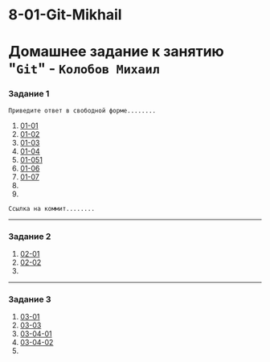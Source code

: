 # 8-01-Git-Mikhail
# Домашнее задание к занятию "`Git`" - `Колобов Михаил`
### Задание 1

`Приведите ответ в свободной форме........`

1. [01-01](https://github.com/Mikhail-2023/8-01-Git-Mikhail/blob/main/Скрины/01-01.PNG)
2. [01-02](https://github.com/Mikhail-2023/8-01-Git-Mikhail/blob/main/Скрины/01-02.PNG)
3. [01-03](https://github.com/Mikhail-2023/8-01-Git-Mikhail/blob/main/Скрины/01-03.PNG)
4. [01-04](https://github.com/Mikhail-2023/8-01-Git-Mikhail/blob/main/Скрины/01-04.PNG)
5. [01-051](https://github.com/Mikhail-2023/8-01-Git-Mikhail/blob/main/Скрины/01-05.PNG)
6. [01-06](https://github.com/Mikhail-2023/8-01-Git-Mikhail/blob/main/Скрины/01-06.PNG)
7. [01-07](https://github.com/Mikhail-2023/8-01-Git-Mikhail/blob/main/Скрины/01-07.PNG)
8. 
9. 

`Ссылка на коммит........`

---
### Задание 2
1. [02-01](https://github.com/Mikhail-2023/8-01-Git-Mikhail/blob/main/Скрины/02-01.PNG)
2. [02-02](https://github.com/Mikhail-2023/8-01-Git-Mikhail/blob/main/Скрины/02-02.PNG)
3.  
---
### Задание 3
1. [03-01](https://github.com/Mikhail-2023/8-01-Git-Mikhail/blob/main/Скрины/03-01.PNG)
2. [03-03](https://github.com/Mikhail-2023/8-01-Git-Mikhail/blob/main/Скрины/03-03.PNG)
3. [03-04-01](https://github.com/Mikhail-2023/8-01-Git-Mikhail/blob/main/Скрины/03-04-01.PNG)
4. [03-04-02](https://github.com/Mikhail-2023/8-01-Git-Mikhail/blob/main/Скрины/03-04-02.PNG)
5. 
